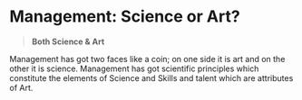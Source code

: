 # Management: Science or Art?

> **Both Science & Art**

Management has got two faces like a coin; on one side it is art and on the other it is science. Management has got scientific principles which constitute the elements of Science and Skills and talent which are attributes of Art.


